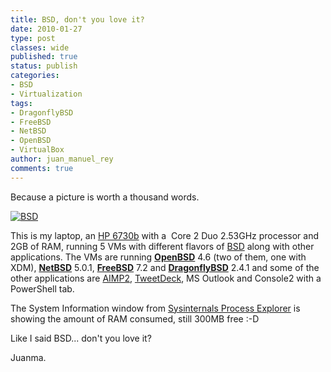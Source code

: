 ```yaml
---
title: BSD, don't you love it?
date: 2010-01-27
type: post
classes: wide
published: true
status: publish
categories:
- BSD
- Virtualization
tags:
- DragonflyBSD
- FreeBSD
- NetBSD
- OpenBSD
- VirtualBox
author: juan_manuel_rey
comments: true
---
```


Because a picture is worth a thousand words.

[![BSD](/assets/assets/images/bsd.jpg "BSD")]({{site.url}}/assets/assets/images/bsd.jpg)

This is my laptop, an [HP 6730b](http://h10010.www1.hp.com/wwpc/us/en/sm/WF05a/321957-321957-64295-321838-3955547-3687777.html "6730b") with a  Core 2 Duo 2.53GHz processor and 2GB of RAM, running 5 VMs with different flavors of [BSD](http://en.wikipedia.org/wiki/Berkeley_Software_Distribution "BSD") along with other applications. The VMs are running [**OpenBSD**](http://www.openbsd.org "OpenBSD") 4.6 (two of them, one with XDM), [**NetBSD**](http://www.netbsd.org "NetBSD") 5.0.1, [**FreeBSD**](http://www.freebsd.org "FreeBSD") 7.2 and [**DragonflyBSD**](http://www.dragonflybsd.org/ "DragonflyBSD") 2.4.1 and some of the other applications are [AIMP2](http://www.aimp2.us/ "AIMP2"), [TweetDeck](http://www.tweetdeck.com/ "TweetDeck"), MS Outlook and Console2 with a PowerShell tab.

The System Information window from [Sysinternals Process Explorer](http://technet.microsoft.com/en-us/sysinternals/bb896653.aspx "Sysinternals") is showing the amount of RAM consumed, still 300MB free :-D

Like I said BSD... don't you love it?

Juanma.

